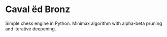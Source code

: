 # Caval ëd Bronz
Simple chess engine in Python. Minimax algorithm with alpha-beta pruning and iterative deepening.
